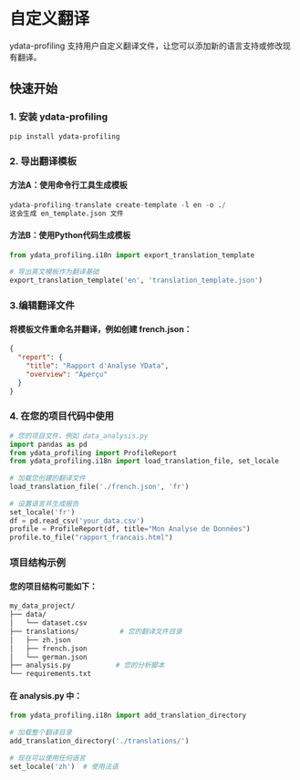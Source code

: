 # 自定义翻译
 
ydata-profiling 支持用户自定义翻译文件，让您可以添加新的语言支持或修改现有翻译。
 
## 快速开始
### 1. 安装 ydata-profiling
```bash
pip install ydata-profiling
```

### 2. 导出翻译模板
#### 方法A：使用命令行工具生成模板
```python
ydata-profiling-translate create-template -l en -o ./
这会生成 en_template.json 文件
```
#### 方法B：使用Python代码生成模板
```python
from ydata_profiling.i18n import export_translation_template
 
# 导出英文模板作为翻译基础
export_translation_template('en', 'translation_template.json')
```

### 3.编辑翻译文件
#### 将模板文件重命名并翻译，例如创建 french.json：
```json
{
  "report": {
    "title": "Rapport d'Analyse YData",
    "overview": "Aperçu"
  }
}
```

### 4. 在您的项目代码中使用
```python
# 您的项目文件，例如 data_analysis.py
import pandas as pd
from ydata_profiling import ProfileReport
from ydata_profiling.i18n import load_translation_file, set_locale
 
# 加载您创建的翻译文件
load_translation_file('./french.json', 'fr')
 
# 设置语言并生成报告
set_locale('fr')
df = pd.read_csv('your_data.csv')
profile = ProfileReport(df, title="Mon Analyse de Données")
profile.to_file("rapport_francais.html")
```

### 项目结构示例
#### 您的项目结构可能如下：
```bash
my_data_project/
├── data/
│   └── dataset.csv
├── translations/          # 您的翻译文件目录
│   ├── zh.json
│   ├── french.json
│   └── german.json
├── analysis.py           # 您的分析脚本
└── requirements.txt
```
#### 在 analysis.py 中：
```python
from ydata_profiling.i18n import add_translation_directory
 
# 加载整个翻译目录
add_translation_directory('./translations/')
 
# 现在可以使用任何语言
set_locale('zh')  # 使用法语
```